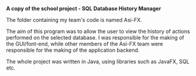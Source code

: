 **A copy of the school project - SQL Database History Manager**

The folder containing my team's code is named Asi-FX.

The aim of this program was to allow the user to view the history of actions performed on the selected database. I was responsible for the making of the GUI/font-end, while other members of the Asi-FX team were responsible for the making of the application backend.

The whole project was written in Java, using libraries such as JavaFX, SQL etc.
